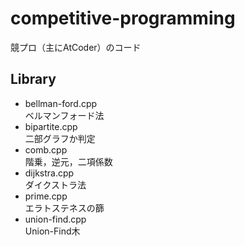 # competitive-programming

競プロ（主にAtCoder）のコード

## Library

- bellman-ford.cpp  
ベルマンフォード法
- bipartite.cpp  
二部グラフか判定
- comb.cpp  
階乗，逆元，二項係数
- dijkstra.cpp  
ダイクストラ法
- prime.cpp  
エラトステネスの篩
- union-find.cpp  
Union-Find木
